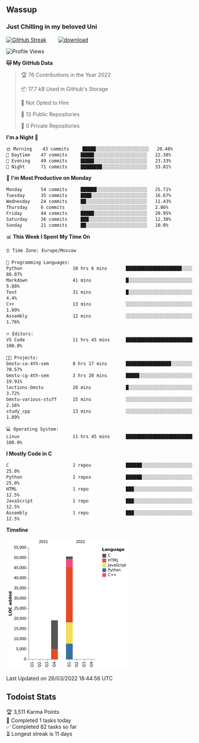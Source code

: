 ## Wassup 
### Just Chilling in my beloved Uni 

<!--
-->

[![GitHub Streak](http://github-readme-streak-stats.herokuapp.com?user=archeoss&theme=shades-of-purple&hide_border=true&date_format=j%20M%5B%20Y%5D)](https://git.io/streak-stats)&nbsp;&nbsp;&nbsp;&nbsp;&nbsp;&nbsp;&nbsp;&nbsp;[![download](https://user-images.githubusercontent.com/68448737/147796309-d8b65b1d-4dde-40d9-b03a-2b42aaa6cd43.jpeg)
](https://bmstu.ru/)

<!--START_SECTION:waka-->
![Profile Views](http://img.shields.io/badge/Profile%20Views-14-blue)

**🐱 My GitHub Data** 

> 🏆 76 Contributions in the Year 2022
 > 
> 📦 17.7 kB Used in GitHub's Storage 
 > 
> 🚫 Not Opted to Hire
 > 
> 📜 13 Public Repositories 
 > 
> 🔑 0 Private Repositories  
 > 
**I'm a Night 🦉** 

```text
🌞 Morning    43 commits     █████░░░░░░░░░░░░░░░░░░░░   20.48% 
🌆 Daytime    47 commits     █████░░░░░░░░░░░░░░░░░░░░   22.38% 
🌃 Evening    49 commits     █████░░░░░░░░░░░░░░░░░░░░   23.33% 
🌙 Night      71 commits     ████████░░░░░░░░░░░░░░░░░   33.81%

```
📅 **I'm Most Productive on Monday** 

```text
Monday       54 commits     ██████░░░░░░░░░░░░░░░░░░░   25.71% 
Tuesday      35 commits     ████░░░░░░░░░░░░░░░░░░░░░   16.67% 
Wednesday    24 commits     ██░░░░░░░░░░░░░░░░░░░░░░░   11.43% 
Thursday     6 commits      ░░░░░░░░░░░░░░░░░░░░░░░░░   2.86% 
Friday       44 commits     █████░░░░░░░░░░░░░░░░░░░░   20.95% 
Saturday     26 commits     ███░░░░░░░░░░░░░░░░░░░░░░   12.38% 
Sunday       21 commits     ██░░░░░░░░░░░░░░░░░░░░░░░   10.0%

```


📊 **This Week I Spent My Time On** 

```text
⌚︎ Time Zone: Europe/Moscow

💬 Programming Languages: 
Python                   10 hrs 6 mins       █████████████████████░░░░   86.07% 
Markdown                 41 mins             █░░░░░░░░░░░░░░░░░░░░░░░░   5.88% 
Text                     31 mins             █░░░░░░░░░░░░░░░░░░░░░░░░   4.4% 
C++                      13 mins             ░░░░░░░░░░░░░░░░░░░░░░░░░   1.89% 
Assembly                 12 mins             ░░░░░░░░░░░░░░░░░░░░░░░░░   1.76%

🔥 Editors: 
VS Code                  11 hrs 45 mins      █████████████████████████   100.0%

🐱‍💻 Projects: 
bmstu-ca-4th-sem         8 hrs 17 mins       █████████████████░░░░░░░░   70.57% 
bmstu-cg-4th-sem         2 hrs 20 mins       █████░░░░░░░░░░░░░░░░░░░░   19.91% 
lections-bmstu           26 mins             █░░░░░░░░░░░░░░░░░░░░░░░░   3.72% 
bmstu-various-stuff      15 mins             ░░░░░░░░░░░░░░░░░░░░░░░░░   2.16% 
study_cpp                13 mins             ░░░░░░░░░░░░░░░░░░░░░░░░░   1.89%

💻 Operating System: 
Linux                    11 hrs 45 mins      █████████████████████████   100.0%

```

**I Mostly Code in C** 

```text
C                        2 repos             ██████░░░░░░░░░░░░░░░░░░░   25.0% 
Python                   2 repos             ██████░░░░░░░░░░░░░░░░░░░   25.0% 
HTML                     1 repo              ███░░░░░░░░░░░░░░░░░░░░░░   12.5% 
JavaScript               1 repo              ███░░░░░░░░░░░░░░░░░░░░░░   12.5% 
Assembly                 1 repo              ███░░░░░░░░░░░░░░░░░░░░░░   12.5%

```


**Timeline**

![Chart not found](https://raw.githubusercontent.com/archeoss/archeoss/master/charts/bar_graph.png) 


 Last Updated on 26/03/2022 18:44:56 UTC
<!--END_SECTION:waka-->

## Todoist Stats

<!-- TODO-IST:START -->
🏆  3,511 Karma Points           
🌸  Completed 1 tasks today           
✅  Completed 82 tasks so far           
⏳  Longest streak is 11 days
<!-- TODO-IST:END -->
